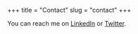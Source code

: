 +++
title = "Contact"
slug = "contact"
+++

You can reach me on [LinkedIn](https://www.linkedin.com/in/sarthak-jariwala-877858108/) or [Twitter](https://twitter.com/JariwalaSarthak/).